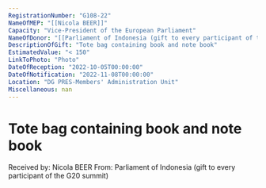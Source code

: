 ```yaml
---
RegistrationNumber: "G108-22"
NameOfMEP: "[[Nicola BEER]]"
Capacity: "Vice-President of the European Parliament"
NameOfDonor: "[[Parliament of Indonesia (gift to every participant of the G20 summit)]]"
DescriptionOfGift: "Tote bag containing book and note book"
EstimatedValue: "< 150"
LinkToPhoto: "Photo"
DateOfReception: "2022-10-05T00:00:00"
DateOfNotification: "2022-11-08T00:00:00"
Location: "DG PRES-Members' Administration Unit"
Miscellaneous: nan
---
```


# Tote bag containing book and note book

Received by: Nicola BEER
From: Parliament of Indonesia (gift to every participant of the G20 summit)
